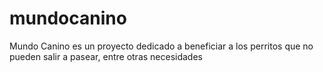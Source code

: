 # mundocanino
Mundo Canino es un proyecto dedicado a beneficiar a los perritos que no pueden salir a pasear, entre otras necesidades
